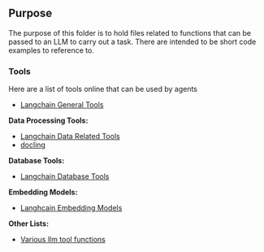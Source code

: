 
## Purpose

The purpose of this folder is to hold files related to functions that can be passed to an LLM to carry out a task. 
There are intended to be short code examples to reference to.


### Tools

Here are a list of tools online that can be used by agents

- [Langchain General Tools](https://python.langchain.com/docs/integrations/tools/)

**Data Processing Tools:**
- [Langchain Data Related Tools](https://python.langchain.com/docs/integrations/retrievers/)
- [docling](https://github.com/DS4SD/docling)


**Database Tools:**
- [Langchain Database Tools](https://python.langchain.com/docs/integrations/vectorstores/)


**Embedding Models:**
- [Langhcain Embedding Models](https://python.langchain.com/docs/integrations/text_embedding/)


**Other Lists:**
- [Various llm tool functions](https://github.com/sigoden/llm-functions/tree/main/tools)


